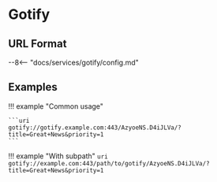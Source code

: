 # Gotify

## URL Format

--8<-- "docs/services/gotify/config.md"

## Examples

!!! example "Common usage"

    ```uri
    gotify://gotify.example.com:443/AzyoeNS.D4iJLVa/?title=Great+News&priority=1
    ```

!!! example "With subpath"
    ```uri
    gotify://example.com:443/path/to/gotify/AzyoeNS.D4iJLVa/?title=Great+News&priority=1
    ```
